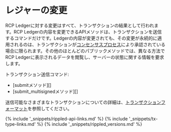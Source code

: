 # レジャーの変更

RCP Ledgerに対する変更はすべて、トランザクションの結果として行われます。RCP Ledgerの内容を変更できるAPIメソッドは、トランザクションを送信するコマンドだけです。Ledgerの内容が変更されても、その変更が永続的に適用されるのは、トランザクションが[コンセンサスプロセス](consensus.html)により承認されている場合に限られます。その他のほとんどのパブリックメソッドでは、異なる方法でRCP Ledgerに表示されるデータを閲覧し、サーバーの状態に関する情報を要求します。

トランザクション送信コマンド:

- [submitメソッド][]
- [submit_multisignedメソッド][]

送信可能なさまざまなトランザクションについての詳細は、[トランザクションフォーマット](transaction-formats.html)を参照してください。

<!--{# common link defs #}-->
{% include '_snippets/rippled-api-links.md' %}
{% include '_snippets/tx-type-links.md' %}
{% include '_snippets/rippled_versions.md' %}
